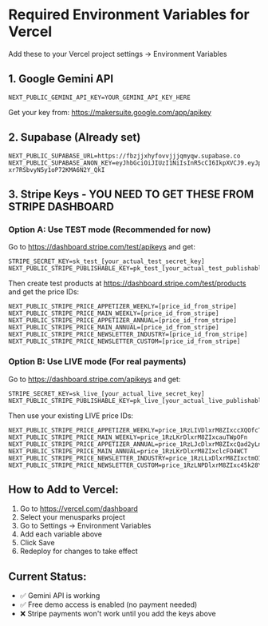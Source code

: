 # Required Environment Variables for Vercel

Add these to your Vercel project settings → Environment Variables

## 1. Google Gemini API
```
NEXT_PUBLIC_GEMINI_API_KEY=YOUR_GEMINI_API_KEY_HERE
```
Get your key from: https://makersuite.google.com/app/apikey

## 2. Supabase (Already set)
```
NEXT_PUBLIC_SUPABASE_URL=https://fbzjjxhyfovvjjjqmyqw.supabase.co
NEXT_PUBLIC_SUPABASE_ANON_KEY=eyJhbGciOiJIUzI1NiIsInR5cCI6IkpXVCJ9.eyJpc3MiOiJzdXBhYmFzZSIsInJlZiI6ImZiempqeGh5Zm92dmpqanFteXF3Iiwicm9sZSI6ImFub24iLCJpYXQiOjE3NTU2MzAwNjAsImV4cCI6MjA3MTIwNjA2MH0.mj5R4UVIQQvidYw-xr7RSbvyN5y1oP72KMA6N2Y_QkI
```

## 3. Stripe Keys - YOU NEED TO GET THESE FROM STRIPE DASHBOARD

### Option A: Use TEST mode (Recommended for now)
Go to https://dashboard.stripe.com/test/apikeys and get:
```
STRIPE_SECRET_KEY=sk_test_[your_actual_test_secret_key]
NEXT_PUBLIC_STRIPE_PUBLISHABLE_KEY=pk_test_[your_actual_test_publishable_key]
```

Then create test products at https://dashboard.stripe.com/test/products and get the price IDs:
```
NEXT_PUBLIC_STRIPE_PRICE_APPETIZER_WEEKLY=[price_id_from_stripe]
NEXT_PUBLIC_STRIPE_PRICE_MAIN_WEEKLY=[price_id_from_stripe]
NEXT_PUBLIC_STRIPE_PRICE_APPETIZER_ANNUAL=[price_id_from_stripe]
NEXT_PUBLIC_STRIPE_PRICE_MAIN_ANNUAL=[price_id_from_stripe]
NEXT_PUBLIC_STRIPE_PRICE_NEWSLETTER_INDUSTRY=[price_id_from_stripe]
NEXT_PUBLIC_STRIPE_PRICE_NEWSLETTER_CUSTOM=[price_id_from_stripe]
```

### Option B: Use LIVE mode (For real payments)
Go to https://dashboard.stripe.com/apikeys and get:
```
STRIPE_SECRET_KEY=sk_live_[your_actual_live_secret_key]
NEXT_PUBLIC_STRIPE_PUBLISHABLE_KEY=pk_live_[your_actual_live_publishable_key]
```

Then use your existing LIVE price IDs:
```
NEXT_PUBLIC_STRIPE_PRICE_APPETIZER_WEEKLY=price_1RzLIVDlxrM8ZIxccXQOfcT0
NEXT_PUBLIC_STRIPE_PRICE_MAIN_WEEKLY=price_1RzLKrDlxrM8ZIxcauTWpOFn
NEXT_PUBLIC_STRIPE_PRICE_APPETIZER_ANNUAL=price_1RzLJcDlxrM8ZIxcQad2yLn7
NEXT_PUBLIC_STRIPE_PRICE_MAIN_ANNUAL=price_1RzLKrDlxrM8ZIxclcFO4WCT
NEXT_PUBLIC_STRIPE_PRICE_NEWSLETTER_INDUSTRY=price_1RzLLxDlxrM8ZIxctmOIRPSU
NEXT_PUBLIC_STRIPE_PRICE_NEWSLETTER_CUSTOM=price_1RzLNPDlxrM8ZIxc45k28YfR
```

## How to Add to Vercel:
1. Go to https://vercel.com/dashboard
2. Select your menusparks project
3. Go to Settings → Environment Variables
4. Add each variable above
5. Click Save
6. Redeploy for changes to take effect

## Current Status:
- ✅ Gemini API is working
- ✅ Free demo access is enabled (no payment needed)
- ❌ Stripe payments won't work until you add the keys above